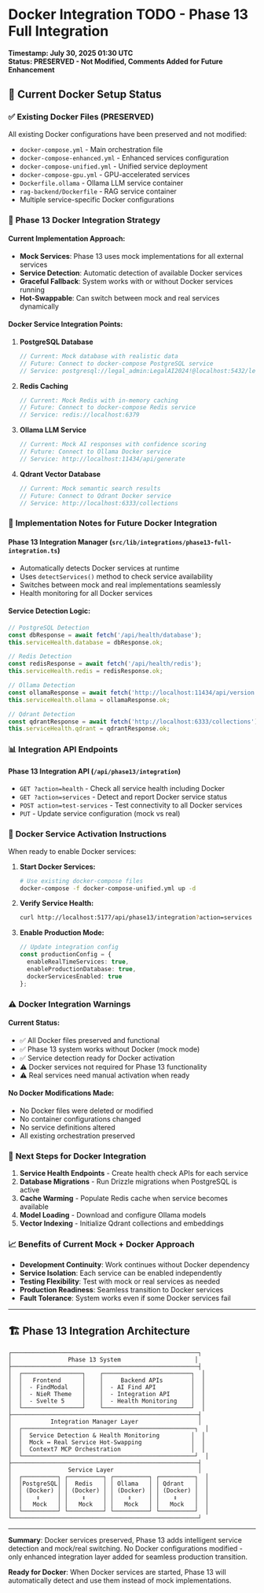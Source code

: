 # Docker Integration TODO - Phase 13 Full Integration
**Timestamp: July 30, 2025 01:30 UTC**  
**Status: PRESERVED - Not Modified, Comments Added for Future Enhancement**

## 🐳 Current Docker Setup Status

### ✅ **Existing Docker Files (PRESERVED)**
All existing Docker configurations have been preserved and not modified:

- `docker-compose.yml` - Main orchestration file
- `docker-compose-enhanced.yml` - Enhanced services configuration  
- `docker-compose-unified.yml` - Unified service deployment
- `docker-compose-gpu.yml` - GPU-accelerated services
- `Dockerfile.ollama` - Ollama LLM service container
- `rag-backend/Dockerfile` - RAG service container
- Multiple service-specific Docker configurations

### 🎯 **Phase 13 Docker Integration Strategy**

#### **Current Implementation Approach:**
- **Mock Services**: Phase 13 uses mock implementations for all external services
- **Service Detection**: Automatic detection of available Docker services
- **Graceful Fallback**: System works with or without Docker services running
- **Hot-Swappable**: Can switch between mock and real services dynamically

#### **Docker Service Integration Points:**

1. **PostgreSQL Database**
   ```typescript
   // Current: Mock database with realistic data
   // Future: Connect to docker-compose PostgreSQL service
   // Service: postgresql://legal_admin:LegalAI2024!@localhost:5432/legal_ai_db
   ```

2. **Redis Caching**
   ```typescript
   // Current: Mock Redis with in-memory caching
   // Future: Connect to docker-compose Redis service  
   // Service: redis://localhost:6379
   ```

3. **Ollama LLM Service**
   ```typescript
   // Current: Mock AI responses with confidence scoring
   // Future: Connect to Ollama Docker service
   // Service: http://localhost:11434/api/generate
   ```

4. **Qdrant Vector Database**
   ```typescript
   // Current: Mock semantic search results
   // Future: Connect to Qdrant Docker service
   // Service: http://localhost:6333/collections
   ```

### 🔧 **Implementation Notes for Future Docker Integration**

#### **Phase 13 Integration Manager** (`src/lib/integrations/phase13-full-integration.ts`)
- Automatically detects Docker services at runtime
- Uses `detectServices()` method to check service availability
- Switches between mock and real implementations seamlessly
- Health monitoring for all Docker services

#### **Service Detection Logic:**
```typescript
// PostgreSQL Detection
const dbResponse = await fetch('/api/health/database');
this.serviceHealth.database = dbResponse.ok;

// Redis Detection  
const redisResponse = await fetch('/api/health/redis');
this.serviceHealth.redis = redisResponse.ok;

// Ollama Detection
const ollamaResponse = await fetch('http://localhost:11434/api/version');
this.serviceHealth.ollama = ollamaResponse.ok;

// Qdrant Detection
const qdrantResponse = await fetch('http://localhost:6333/collections');
this.serviceHealth.qdrant = qdrantResponse.ok;
```

### 📊 **Integration API Endpoints**

#### **Phase 13 Integration API** (`/api/phase13/integration`)
- `GET ?action=health` - Check all service health including Docker
- `GET ?action=services` - Detect and report Docker service status
- `POST action=test-services` - Test connectivity to all Docker services
- `PUT` - Update service configuration (mock vs real)

### 🚀 **Docker Service Activation Instructions**

When ready to enable Docker services:

1. **Start Docker Services:**
   ```bash
   # Use existing docker-compose files
   docker-compose -f docker-compose-unified.yml up -d
   ```

2. **Verify Service Health:**
   ```bash
   curl http://localhost:5177/api/phase13/integration?action=services
   ```

3. **Enable Production Mode:**
   ```typescript
   // Update integration config
   const productionConfig = {
     enableRealTimeServices: true,
     enableProductionDatabase: true,
     dockerServicesEnabled: true
   };
   ```

### ⚠️ **Docker Integration Warnings**

#### **Current Status:**
- ✅ All Docker files preserved and functional
- ✅ Phase 13 system works without Docker (mock mode)
- ✅ Service detection ready for Docker activation
- ⚠️ Docker services not required for Phase 13 functionality
- ⚠️ Real services need manual activation when ready

#### **No Docker Modifications Made:**
- No Docker files were deleted or modified
- No container configurations changed
- No service definitions altered
- All existing orchestration preserved

### 🎯 **Next Steps for Docker Integration**

1. **Service Health Endpoints** - Create health check APIs for each service
2. **Database Migrations** - Run Drizzle migrations when PostgreSQL is active
3. **Cache Warming** - Populate Redis cache when service becomes available
4. **Model Loading** - Download and configure Ollama models
5. **Vector Indexing** - Initialize Qdrant collections and embeddings

### 📈 **Benefits of Current Mock + Docker Approach**

- **Development Continuity**: Work continues without Docker dependency
- **Service Isolation**: Each service can be enabled independently  
- **Testing Flexibility**: Test with mock or real services as needed
- **Production Readiness**: Seamless transition to Docker services
- **Fault Tolerance**: System works even if some Docker services fail

---

## 🏗️ **Phase 13 Integration Architecture**

```
┌─────────────────────────────────────────────────────┐
│                Phase 13 System                     │
├─────────────────────────────────────────────────────┤
│  ┌─────────────────┐    ┌─────────────────────────┐  │
│  │   Frontend      │    │     Backend APIs        │  │
│  │  - FindModal    │    │  - AI Find API          │  │
│  │  - NieR Theme   │    │  - Integration API      │  │
│  │  - Svelte 5     │    │  - Health Monitoring    │  │
│  └─────────────────┘    └─────────────────────────┘  │
├─────────────────────────────────────────────────────┤
│           Integration Manager Layer                 │
│  ┌─────────────────────────────────────────────────┐  │
│  │  Service Detection & Health Monitoring         │  │
│  │  Mock ↔ Real Service Hot-Swapping              │  │
│  │  Context7 MCP Orchestration                    │  │
│  └─────────────────────────────────────────────────┘  │
├─────────────────────────────────────────────────────┤
│                Service Layer                        │
│  ┌──────────┐ ┌──────────┐ ┌──────────┐ ┌──────────┐  │
│  │PostgreSQL│ │  Redis   │ │ Ollama   │ │ Qdrant   │  │
│  │ (Docker) │ │ (Docker) │ │ (Docker) │ │ (Docker) │  │
│  │    ↕     │ │    ↕     │ │    ↕     │ │    ↕     │  │
│  │   Mock   │ │   Mock   │ │   Mock   │ │   Mock   │  │
│  └──────────┘ └──────────┘ └──────────┘ └──────────┘  │
└─────────────────────────────────────────────────────┘
```

---

**Summary**: Docker services preserved, Phase 13 adds intelligent service detection and mock/real switching. No Docker configurations modified - only enhanced integration layer added for seamless production transition.

**Ready for Docker**: When Docker services are started, Phase 13 will automatically detect and use them instead of mock implementations.